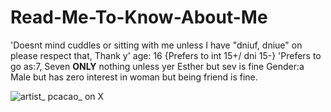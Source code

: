 # Read-Me-To-Know-About-Me
'Doesnt mind cuddles or sitting with me unless I have "dniuf, dniue" on please respect that, Thank y'
age: 16 {Prefers to int 15+/ dni 15-}
'Prefers to go as:7, Seven **ONLY** nothing unless yer Esther but sev is fine
Gender:a Male but has zero interest in woman but being friend is fine.

![artist_ pcacao_ on X](https://github.com/user-attachments/assets/4a7e4898-8225-446f-918d-38305c907222)

